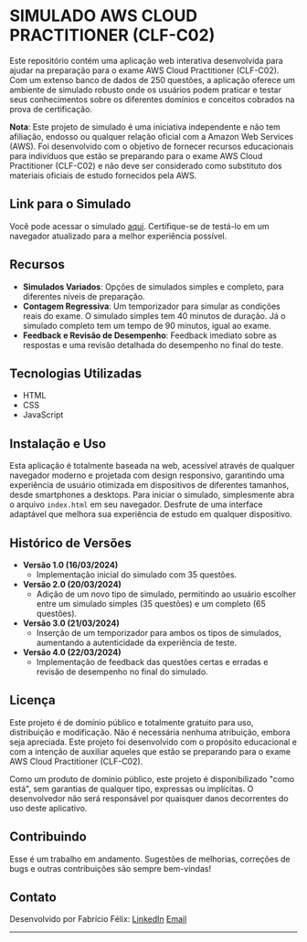 # SIMULADO AWS CLOUD PRACTITIONER (CLF-C02)

Este repositório contém uma aplicação web interativa desenvolvida para ajudar na preparação para o exame AWS Cloud Practitioner (CLF-C02). Com um extenso banco de dados de 250 questões, a aplicação oferece um ambiente de simulado robusto onde os usuários podem praticar e testar seus conhecimentos sobre os diferentes domínios e conceitos cobrados na prova de certificação. 

**Nota**: Este projeto de simulado é uma iniciativa independente e não tem afiliação, endosso ou qualquer relação oficial com a Amazon Web Services (AWS). Foi desenvolvido com o objetivo de fornecer recursos educacionais para indivíduos que estão se preparando para o exame AWS Cloud Practitioner (CLF-C02) e não deve ser considerado como substituto dos materiais oficiais de estudo fornecidos pela AWS.

## Link para o Simulado

Você pode acessar o simulado [aqui](https://simuladoclf.s3.amazonaws.com/index.html). Certifique-se de testá-lo em um navegador atualizado para a melhor experiência possível.

## Recursos

- **Simulados Variados**: Opções de simulados simples e completo, para diferentes níveis de preparação. 
- **Contagem Regressiva**: Um temporizador para simular as condições reais do exame. O simulado simples tem 40 minutos de duração. Já o simulado completo tem um tempo de 90 minutos, igual ao exame.
- **Feedback e Revisão de Desempenho**: Feedback imediato sobre as respostas e uma revisão detalhada do desempenho no final do teste.

## Tecnologias Utilizadas

- HTML
- CSS
- JavaScript

## Instalação e Uso

Esta aplicação é totalmente baseada na web, acessível através de qualquer navegador moderno e projetada com design responsivo, garantindo uma experiência de usuário otimizada em dispositivos de diferentes tamanhos, desde smartphones a desktops. Para iniciar o simulado, simplesmente abra o arquivo `index.html` em seu navegador. Desfrute de uma interface adaptável que melhora sua experiência de estudo em qualquer dispositivo.

## Histórico de Versões

- **Versão 1.0 (16/03/2024)**
  - Implementação inicial do simulado com 35 questões.
- **Versão 2.0 (20/03/2024)**
  - Adição de um novo tipo de simulado, permitindo ao usuário escolher entre um simulado simples (35 questões) e um completo (65 questões).
- **Versão 3.0 (21/03/2024)** 
  - Inserção de um temporizador para ambos os tipos de simulados, aumentando a autenticidade da experiência de teste.
- **Versão 4.0 (22/03/2024)** 
  - Implementação de feedback das questões certas e erradas e revisão de desempenho no final do simulado.

## Licença

Este projeto é de domínio público e totalmente gratuito para uso, distribuição e modificação. Não é necessária nenhuma atribuição, embora seja apreciada. Este projeto foi desenvolvido com o propósito educacional e com a intenção de auxiliar aqueles que estão se preparando para o exame AWS Cloud Practitioner (CLF-C02).

Como um produto de domínio público, este projeto é disponibilizado "como está", sem garantias de qualquer tipo, expressas ou implícitas. O desenvolvedor não será responsável por quaisquer danos decorrentes do uso deste aplicativo.

## Contribuindo

Esse é um trabalho em andamento. Sugestões de melhorias, correções de bugs e outras contribuições são sempre bem-vindas! 

## Contato

Desenvolvido por Fabrício Félix: 
[LinkedIn](https://www.linkedin.com/in/fabriciocosta85/)
[Email](mailto:fabricio85@gmail.com)

---

